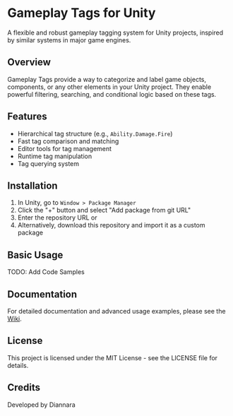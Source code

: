 # Gameplay Tags for Unity

A flexible and robust gameplay tagging system for Unity projects, inspired by similar systems in major game engines.

## Overview

Gameplay Tags provide a way to categorize and label game objects, components, or any other elements in your Unity project. They enable powerful filtering, searching, and conditional logic based on these tags.

## Features

- Hierarchical tag structure (e.g., `Ability.Damage.Fire`)
- Fast tag comparison and matching
- Editor tools for tag management
- Runtime tag manipulation
- Tag querying system

## Installation

1. In Unity, go to `Window > Package Manager`
2. Click the "+" button and select "Add package from git URL"
3. Enter the repository URL or
4. Alternatively, download this repository and import it as a custom package

## Basic Usage

TODO: Add Code Samples

## Documentation

For detailed documentation and advanced usage examples, please see the [Wiki](https://github.com/Diannara/GameplayTags/wiki).

## License

This project is licensed under the MIT License - see the LICENSE file for details.

## Credits

Developed by Diannara